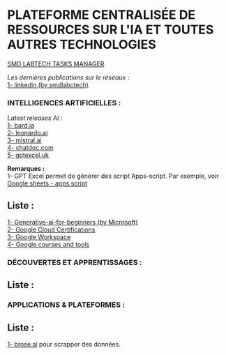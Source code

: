 # PLATEFORME CENTRALISÉE DE RESSOURCES SUR L'IA ET TOUTES AUTRES TECHNOLOGIES

[SMD LABTECH TASKS MANAGER](https://lookerstudio.google.com/u/0/reporting/15699df7-d3bd-4b0f-8834-647745c6f882/page/p_khucsd4had)  

*Les dernières publications sur le réseaux* :  
[1- linkedin (by smdlabctech)](social_media/linkedin.md)  

### INTELLIGENCES ARTIFICIELLES :  
*Latest releases AI* :  
[1- bard.ia](https://bard.google.com/)  
[2- leonardo.ai](https://app.leonardo.ai/)  
[3- mistral.ai](https://console.mistral.ai/)  
[4- chatdoc.com](https://chatdoc.com/chatdoc/#/upload)  
[5- gptexcel.uk](https://gptexcel.uk/dashboard) 



**Remarques :**  
1- GPT Excel permet de générer des script Apps-script. Par exemple, voir [Google sheets - apps script](https://gptexcel.uk/scripts) 

## Liste :  
[1- Generative-ai-for-beginners (by Microsoft)](https://github.com/microsoft/generative-ai-for-beginners)  
[2- Google Cloud Certifications](https://cloud.google.com/learn/certification?hl=fr)  
[3- Google Workspace](https://workspace.google.com/intl/fr/essentials/#)  
[4- Google courses and tools](https://grow.google/intl/fr_fr/courses-and-tools/?category=career&type=live-events)  


### DÉCOUVERTES ET APPRENTISSAGES :  
## Liste :  


### APPLICATIONS & PLATEFORMES :  
## Liste :  
[1- brose.ai](https://www.browse.ai/) pour scrapper des données.  


